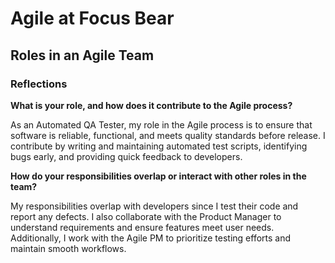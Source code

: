 # Agile at Focus Bear

## Roles in an Agile Team

### Reflections
**What is your role, and how does it contribute to the Agile process?**

As an Automated QA Tester, my role in the Agile process is to ensure that software is reliable, functional, and meets quality standards before release. I contribute by writing and maintaining automated test scripts, identifying bugs early, and providing quick feedback to developers.

**How do your responsibilities overlap or interact with other roles in the team?**

My responsibilities overlap with developers since I test their code and report any defects. I also collaborate with the Product Manager to understand requirements and ensure features meet user needs. Additionally, I work with the Agile PM to prioritize testing efforts and maintain smooth workflows.
